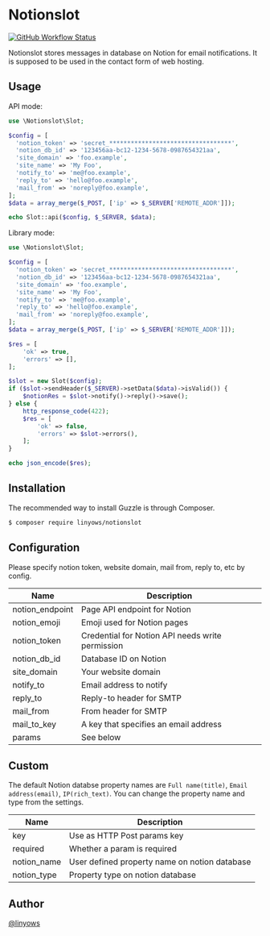 Notionslot
==

<a href="https://github.com/linyows/mailslot/actions/workflows/build.yml"><img alt="GitHub Workflow Status" src="https://img.shields.io/github/actions/workflow/status/linyows/notionslot/build.yml?branch=main&style=for-the-badge"></a>

Notionslot stores messages in database on Notion for email notifications.
It is supposed to be used in the contact form of web hosting.

Usage
--

API mode:

```php
use \Notionslot\Slot;

$config = [
  'notion_token' => 'secret_**********************************',
  'notion_db_id' => '123456aa-bc12-1234-5678-0987654321aa',
  'site_domain' => 'foo.example',
  'site_name' => 'My Foo',
  'notify_to' => 'me@foo.example',
  'reply_to' => 'hello@foo.example',
  'mail_from' => 'noreply@foo.example',
];
$data = array_merge($_POST, ['ip' => $_SERVER['REMOTE_ADDR']]);

echo Slot::api($config, $_SERVER, $data);
```

Library mode:

```php
use \Notionslot\Slot;

$config = [
  'notion_token' => 'secret_**********************************',
  'notion_db_id' => '123456aa-bc12-1234-5678-0987654321aa',
  'site_domain' => 'foo.example',
  'site_name' => 'My Foo',
  'notify_to' => 'me@foo.example',
  'reply_to' => 'hello@foo.example',
  'mail_from' => 'noreply@foo.example',
];
$data = array_merge($_POST, ['ip' => $_SERVER['REMOTE_ADDR']]);

$res = [
    'ok' => true,
    'errors' => [],
];

$slot = new Slot($config);
if ($slot->sendHeader($_SERVER)->setData($data)->isValid()) {
    $notionRes = $slot->notify()->reply()->save();
} else {
    http_response_code(422);
    $res = [
        'ok' => false,
        'errors' => $slot->errors(),
    ];
}

echo json_encode($res);
```

Installation
--

The recommended way to install Guzzle is through Composer.

```sh
$ composer require linyows/notionslot
```

Configuration
--

Please specify notion token, website domain, mail from, reply to, etc by config.

Name            | Description
--              | --
notion_endpoint | Page API endpoint for Notion
notion_emoji    | Emoji used for Notion pages
notion_token    | Credential for Notion API needs write permission
notion_db_id    | Database ID on Notion
site_domain     | Your website domain
notify_to       | Email address to notify
reply_to        | Reply-to header for SMTP
mail_from       | From header for SMTP
mail_to_key     | A key that specifies an email address
params          | See below

Custom
--

The default Notion databse property names are `Full name(title)`, `Email address(email)`, `IP(rich_text)`.
You can change the property name and type from the settings.

Name        | Description
--          | --
key         | Use as HTTP Post params key
required    | Whether a param is required
notion_name | User defined property name on notion database
notion_type | Property type on notion database

Author
--

[@linyows](https://github.com/linyows)
